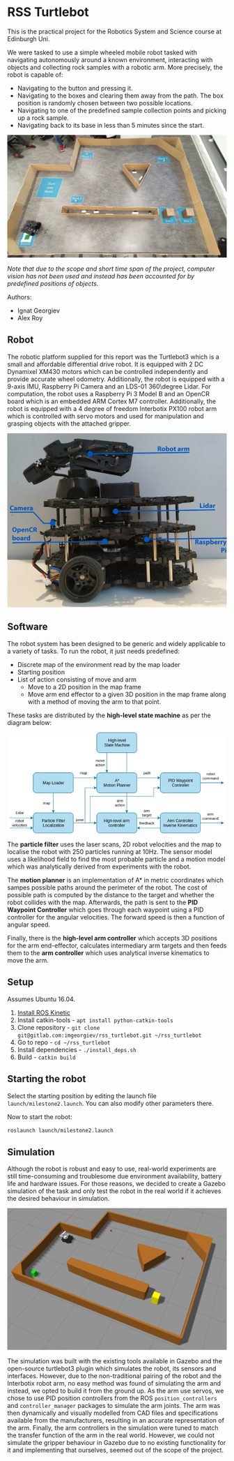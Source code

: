 # RSS Turtlebot

This is the practical project for the Robotics System and Science course at Edinburgh Uni.

We were tasked to use a simple wheeled mobile robot tasked with navigating autonomously around a known environment, interacting with objects and collecting rock samples with a robotic arm. More precisely, the robot is capable of:

* Navigating to the button and pressing it.
* Navigating to the boxes and clearing them away from the path. The box position is randomly chosen between two possible locations.
* Navigating to one of the predefined sample collection points and picking up a rock sample.
* Navigating back to its base in less than 5 minutes since the start.

![The environment](img/rss_environment.jpg)

_Note that due to the scope and short time span of the project, computer vision has not been used and instead has been accounted for by predefined positions of objects._

Authors:

* Ignat Georgiev
* Alex Roy

## Robot

The robotic platform supplied for this report was the Turtlebot3 which is a small and affordable differential drive robot. It is equipped with 2 DC Dynamixel XM430 motors which can be controlled independently and provide accurate wheel odometry. Additionally, the robot is equipped with a 9-axis IMU, Raspberry Pi Camera and an LDS-01 360\degree  Lidar. For computation, the robot uses a Raspberry Pi 3 Model B and an OpenCR board which is an embedded ARM Cortex M7 controller. Additionally, the robot is equipped with a 4 degree of freedom Interbotix PX100 robot arm which is controlled with servo motors and used for manipulation and grasping objects with the attached gripper.

![The robot](img/rss_robot.jpg)

## Software

The robot system has been designed to be generic and widely applicable to a variety of tasks. To run the robot, it just needs predefined:

* Discrete map of the environment read by the map loader
* Starting position
* List of action consisting of move and arm
    * Move to a 2D position in the map frame
    * Move arm end effector to a given 3D position in the map frame along with a method of moving the arm to that point.

These tasks are distributed by the **high-level state machine** as per the diagram below:

![Software architecture](img/rss_turtlebot_architecture.png)

The **particle filter** uses the laser scans, 2D robot velocities and the map to localise the robot with 250 particles running at 10Hz. The sensor model uses a likelihood field to find the most probable particle and a motion model which was analytically derived from experiments with the robot.

The **motion planner** is an implementation of A* in metric coordinates which sampes possible paths around the perimeter of the robot. The cost of possible path is computed by the distance to the target and whether the robot collides with the map. Afterwards, the path is sent to the **PID Waypoint Controller** which goes through each waypoint using a PID controller for the angular velocities. The forward speed is then a function of angular speed.

Finally, there is the **high-level arm controller** which accepts 3D positions for the arm end-effector, calculates intermediary arm targets and then feeds them to the **arm controller** which uses analytical inverse kinematics to move the arm.

## Setup

Assumes Ubuntu 16.04.

1. [Install ROS Kinetic](http://wiki.ros.org/kinetic/Installation/Ubuntu)
2. Install catkin-tools - `apt install python-catkin-tools`
3. Clone repository - `git clone git@gitlab.com:imgeorgiev/rss_turtlebot.git ~/rss_turtlebot`
4. Go to repo - `cd ~/rss_turtlebot`
5. Install dependencies - `./install_deps.sh`
6. Build - `catkin build`

## Starting the robot

Select the starting position by editing the launch file `launch/milestone2.launch`. You can also modify other parameters there.

Now to start the robot:

```bash
roslaunch launch/milestone2.launch
```

## Simulation

Although the robot is robust and easy to use, real-world experiments are still time-consuming and troublesome due environment availability, battery life and hardware issues. For those reasons, we decided to create a Gazebo simulation of the task and only test the robot in the real world if it achieves the desired behaviour in simulation.

![The simulation](img/simulation.png)

The simulation was built with the existing tools available in Gazebo and the open-source turtlebot3 plugin which simulates the robot, its sensors and interfaces. However, due to the non-traditional pairing of the robot and the Interbotix robot arm, no easy method was found of simulating the arm and instead, we opted to build it from the ground up. As the arm use servos, we chose to use PID position controllers from the ROS `position_controllers` and `controller_manager` packages to simulate the arm joints. The arm was then dynamically and visually modelled from CAD files and specifications available from the manufacturers, resulting in an accurate representation of the arm. Finally, the arm controllers in the simulation were tuned to match the transfer function of the arm in the real world. However, we could not simulate the gripper behaviour in Gazebo due to no existing functionality for it and implementing that ourselves, seemed out of the scope of the project.
